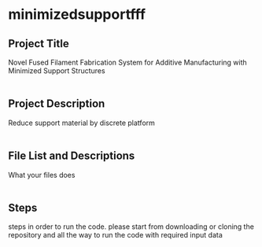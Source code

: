 # minimizedsupportfff


## Project Title
Novel Fused Filament Fabrication System for Additive Manufacturing with Minimized Support Structures
<br />
<br />
## Project Description
Reduce support material by discrete platform
<br />
<br />
## File List and Descriptions
What your files does
<br />
<br />
## Steps 
steps in order to run the code. please start from downloading or cloning the repository and all the way to run the code with required input data
